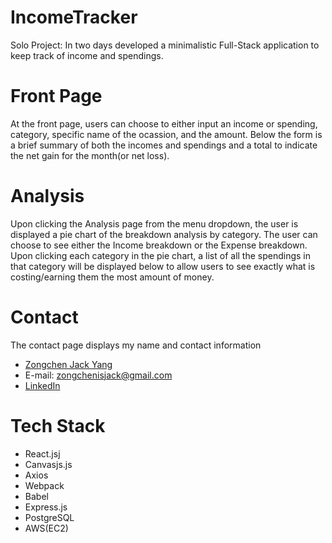 # IncomeTracker
Solo Project: In two days developed a minimalistic Full-Stack application to keep track of income and spendings.

# Front Page
At the front page, users can choose to either input an income or spending, category, specific name of the ocassion, and the amount. Below the form is a brief summary of both the incomes and spendings and a total to indicate the net gain for the month(or net loss).

# Analysis
Upon clicking the Analysis page from the menu dropdown, the user is displayed a pie chart of the breakdown analysis by category. The user can choose to see either the Income breakdown or the Expense breakdown. Upon clicking each category in the pie chart, a list of all the spendings in that category will be displayed below to allow users to see exactly what is costing/earning them the most amount of money.

# Contact
The contact page displays my name and contact information
- [Zongchen Jack Yang](https://github.com/zongchen-yang)
- E-mail: zongchenisjack@gmail.com
- [LinkedIn](https://www.linkedin.com/in/zongchen-yang/)

# Tech Stack
- React.jsj
- Canvasjs.js
- Axios
- Webpack
- Babel
- Express.js
- PostgreSQL
- AWS(EC2)

